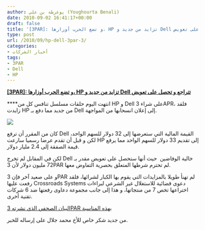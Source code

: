 ```yaml
---
author: يوغرطة بن علي (Youghourta Benali)
date: 2010-09-02 16:41:17+00:00
draft: false
title: '[3PAR]: و تضع الحرب أوزارها، HP تزايد من جديد و Dell تتراجع و تحصل على تعويض '
type: post
url: /2010/09/hp-dell-3par-3/
categories:
- أخبار الشركات
tags:
- 3PAR
- Dell
- HP
---
```


**[[3PAR]: و تضع الحرب أوزارها، HP تزايد من جديد و Dell تتراجع و تحصل على تعويض]( http://www.it-scoop.com/2010/09/hp-dell-3par-3/)**




****انتهت اليوم حلقات مسلسل تنافس كل من HP و Dell على شراء 3APR، فلقد زايدت HP من جديد مما دفع بـ Dell إلى إعلان انسحابها من المواجهة.




[![](http://www.it-scoop.com/wp-content/uploads/2010/09/3PAR.png)
]( http://www.it-scoop.com/2010/09/hp-dell-3par-3/)


كان من المقرر أن ترفع Dell القيمة المالية التي ستعرضها إلى 32 دولار للسهم الواحد، لكن و قبل أن تقدم عرضا رسميا سارعت HP إلى تقديم 33 دولار للسهم الواحد مما يرفع قيمة الصفقة إلى 2.4 مليار دولار.

لكن في المقابل لم تخرج Dell خالية الوفاضين  حيث أنها ستحصل على تعويض مقدر بـ 72 مليون دولار لأن 3PAR لم تحترم شرطها المتعلق بحصرية التفاوض معها.

و على صعيد آخر فإن 3PAR لم تهنأ طويلا بالمزايدات التي يقوم بها الكبار لشرائها، فلقد رفعت عليها Crossroads Systems دعوى قضائية للاستغلال غير الشرعي لبراءات اختراعها تخص 7 من منتجاتها، و هذا إلى جانب مجموعة دعاوى رفعتها ضد 6 شركات تقنية أخرى.

[البيان الصحفي الذي نشرته 3PAR بهذه المناسبة](http://ir.3par.com/phoenix.zhtml?c=214779&p=irol-newsArticle&ID=1466367&highlight=)

من جديد شكر خاص للأخ محمد جلال على إرساله للخبر.
